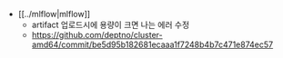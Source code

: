- [[../mlflow|mlflow]]
  - artifact 업로드시에 용량이 크면 나는 에러 수정
  + https://github.com/deptno/cluster-amd64/commit/be5d95b182681ecaaa1f7248b4b7c471e874ec57
